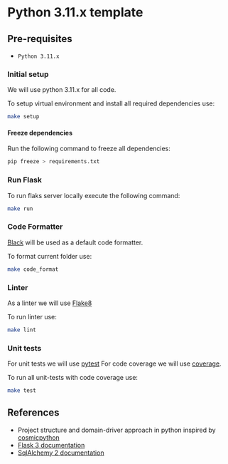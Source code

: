 # Python 3.11.x template

## Pre-requisites
* `Python 3.11.x`

### Initial setup

We will use python 3.11.x for all code.

To setup virtual environment and install all required dependencies use:
```bash
make setup
```

#### Freeze dependencies

Run the following command to freeze all dependencies:

```bash
pip freeze > requirements.txt
```

### Run Flask 

To run flaks server locally execute the following command:
```bash
make run
```


### Code Formatter

[Black](https://github.com/psf/black) will be used as a default code formatter.

To format current folder use:

```bash
make code_format
```

### Linter

As a linter we will use [Flake8](https://flake8.pycqa.org/en/latest/)

To run linter use:

```bash
make lint
```

### Unit tests

For unit tests we will use [pytest](https://docs.pytest.org/en/8.2.x/)
For code coverage we will use [coverage]().

To run all unit-tests with code coverage use:

```bash
make test
```

## References

* Project structure and domain-driver approach in python inspired by [cosmicpython](https://github.com/cosmicpython/code/tree/chapter_05_high_gear_low_gear)
* [Flask 3 documentation](https://flask.palletsprojects.com/en/3.0.x/)
* [SqlAlchemy 2 documentation](https://docs.sqlalchemy.org/en/20/index.html)